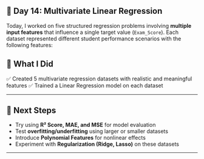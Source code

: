 ## 🌟 **Day 14: Multivariate Linear Regression**

Today, I worked on five structured regression problems involving **multiple input features** that influence a single target value (`Exam_Score`). Each dataset represented different student performance scenarios with the following features:


## 🧠 **What I Did**

✅ Created 5 multivariate regression datasets with realistic and meaningful features
✅ Trained a Linear Regression model on each dataset

---

## 🧭 **Next Steps**

* Try using **R² Score, MAE, and MSE** for model evaluation
* Test **overfitting/underfitting** using larger or smaller datasets
* Introduce **Polynomial Features** for nonlinear effects
* Experiment with **Regularization (Ridge, Lasso)** on these datasets

---

